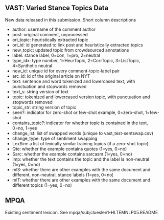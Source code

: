 ## VAST: Varied Stance Topics Data
New data released in this submission.
Short column descriptions
- author: username of the comment author
- post: original comment, unprocessed
- ori_topic: heuristically extracted topic
- ori_id: id generated to link post and heuristically extracted topics
- new_topic: updated topic from crowdsourced annotations
- label: stance label, 0=con, 1=pro, 2=neutral
- type_idx: type number, 1=HeurTopic, 2=CorrTopic, 3=ListTopic, 4=Synthetic neutral
- new_id: unique id for every comment-topic-label pair
- arc_id: id of the original article on NYT
- text: sentence and word tokenized and lowercased text, with punctuation and stopwords removed
- text_s: string version of text
- topic: tokenized and lowercased version topic, with punctuation and stopwords removed
- topic_str: string version of topic
- seen?: indicator for zero-shot or few-shot example, 0=zero-shot, 1=few-shot
- contains_topic?: indicator for whether topic is contained in the text, 0=no, 1=yes  
- change_lst: list of swapped words (unique to vast_test-sentswap.csv)  
- change_type: type of sentiment swapping  
- LexSim: a list of lexically similar training topics (if a zero-shot topic)  
- Qte: whether the example contains quotes (1=yes, 0=no)  
- Sarc: whether the example contains sarcasm (1=yes, 0=no)  
- Imp: whether the text contains the topic and the label is non-neutral (1=yes, 0=no)  
- mlS: whether there are other examples with the same document and different, non-neutral, stance labels (1=yes, 0=no)  
- mlT: whether there are other examples with the same document and different topics (1=yes, 0=no)

## MPQA
Existing sentiment lexicon. See mpqa/subjclueslen1-HLTEMNLP05.README
